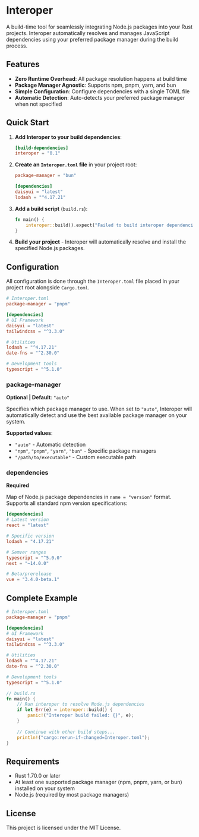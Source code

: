 # Interoper

A build-time tool for seamlessly integrating Node.js packages into your Rust projects. Interoper automatically resolves and manages JavaScript dependencies using your preferred package manager during the build process.

## Features

- **Zero Runtime Overhead**: All package resolution happens at build time
- **Package Manager Agnostic**: Supports npm, pnpm, yarn, and bun
- **Simple Configuration**: Configure dependencies with a single TOML file
- **Automatic Detection**: Auto-detects your preferred package manager when not specified

## Quick Start

1. **Add Interoper to your build dependencies**:
   ```toml
   [build-dependencies]
   interoper = "0.1"
   ```

2. **Create an `Interoper.toml` file** in your project root:
   ```toml
   package-manager = "bun"

   [dependencies]
   daisyui = "latest"
   lodash = "^4.17.21"
   ```

3. **Add a build script** (`build.rs`):
   ```rust
   fn main() {
       interoper::build().expect("Failed to build interoper dependencies");
   }
   ```

4. **Build your project** - Interoper will automatically resolve and install the specified Node.js packages.

## Configuration

All configuration is done through the `Interoper.toml` file placed in your project root alongside `Cargo.toml`.

```toml
# Interoper.toml
package-manager = "pnpm"

[dependencies]
# UI Framework
daisyui = "latest"
tailwindcss = "^3.3.0"

# Utilities  
lodash = "^4.17.21"
date-fns = "^2.30.0"

# Development tools
typescript = "^5.1.0"
```

### package-manager

**Optional | Default**: `"auto"`

Specifies which package manager to use. When set to `"auto"`, Interoper will automatically detect and use the best available package manager on your system.

**Supported values**:
- `"auto"` - Automatic detection
- `"npm"`, `"pnpm"`, `"yarn"`, `"bun"` - Specific package managers
- `"/path/to/executable"` - Custom executable path

### dependencies

**Required**

Map of Node.js package dependencies in `name = "version"` format. Supports all standard npm version specifications:

```toml
[dependencies]
# Latest version
react = "latest"

# Specific version
lodash = "4.17.21"

# Semver ranges
typescript = "^5.0.0"
next = "~14.0.0"

# Beta/prerelease
vue = "3.4.0-beta.1"
```

## Complete Example

```toml
# Interoper.toml
package-manager = "pnpm"

[dependencies]
# UI Framework
daisyui = "latest"
tailwindcss = "^3.3.0"

# Utilities
lodash = "^4.17.21"
date-fns = "^2.30.0"

# Development tools
typescript = "^5.1.0"
```

```rust
// build.rs
fn main() {
    // Run interoper to resolve Node.js dependencies
    if let Err(e) = interoper::build() {
        panic!("Interoper build failed: {}", e);
    }
    
    // Continue with other build steps...
    println!("cargo:rerun-if-changed=Interoper.toml");
}
```

## Requirements

- Rust 1.70.0 or later
- At least one supported package manager (npm, pnpm, yarn, or bun) installed on your system
- Node.js (required by most package managers)

## License

This project is licensed under the MIT License.
